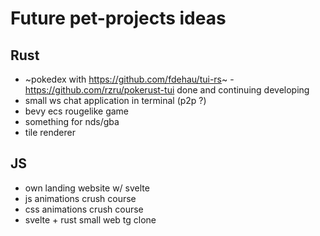 # Future pet-projects ideas

## Rust

- ~pokedex with https://github.com/fdehau/tui-rs~ - https://github.com/rzru/pokerust-tui done and continuing developing
- small ws chat application in terminal (p2p ?)
- bevy ecs rougelike game 
- something for nds/gba
- tile renderer

## JS

- own landing website w/ svelte
- js animations crush course
- css animations crush course 
- svelte + rust small web tg clone
